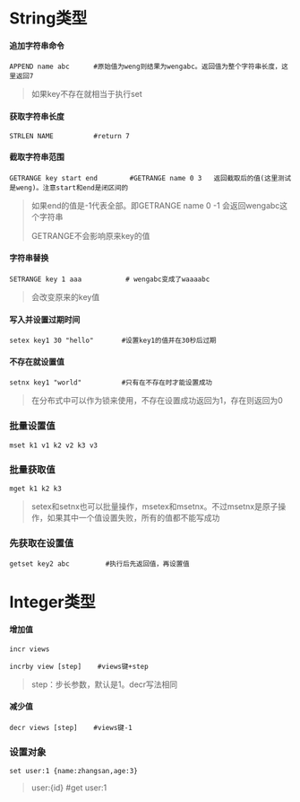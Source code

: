 # String类型

#### 追加字符串命令

```shell
APPEND name abc      #原始值为weng则结果为wengabc。返回值为整个字符串长度，这里返回7
```

> 如果key不存在就相当于执行set

#### 获取字符串长度

```shell
STRLEN NAME          #return 7
```

#### 截取字符串范围

```shell
GETRANGE key start end        #GETRANGE name 0 3   返回截取后的值(这里测试是weng)。注意start和end是闭区间的
```

> 如果end的值是-1代表全部。即GETRANGE name 0 -1 会返回wengabc这个字符串
>
> GETRANGE不会影响原来key的值

#### 字符串替换

```shell
SETRANGE key 1 aaa           # wengabc变成了waaaabc
```

> 会改变原来的key值

#### 写入并设置过期时间

```shell
setex key1 30 "hello"       #设置key1的值并在30秒后过期
```

#### 不存在就设置值

```shell
setnx key1 "world"          #只有在不存在时才能设置成功
```

> 在分布式中可以作为锁来使用，不存在设置成功返回为1，存在则返回为0

### 批量设置值

```shell
mset k1 v1 k2 v2 k3 v3
```

### 批量获取值

```
mget k1 k2 k3
```

> setex和setnx也可以批量操作，msetex和msetnx。不过msetnx是原子操作，如果其中一个值设置失败，所有的值都不能写成功

### 先获取在设置值

```
getset key2 abc         #执行后先返回值，再设置值
```



# Integer类型

#### 增加值

```
incr views 
```

```
incrby view [step]    #views键+step
```

> step：步长参数，默认是1。decr写法相同

#### 减少值

```
decr views [step]    #views键-1
```



### 设置对象

```
set user:1 {name:zhangsan,age:3}
```

> user:{id}    #get user:1
